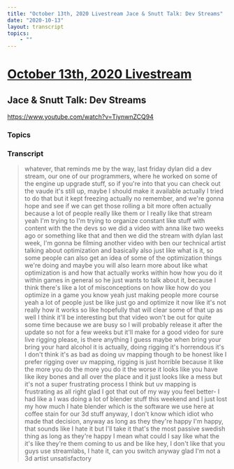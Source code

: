 ```yaml
---
title: "October 13th, 2020 Livestream Jace & Snutt Talk: Dev Streams"
date: "2020-10-13"
layout: transcript
topics:
    - ""
---
```

# [October 13th, 2020 Livestream](../2020-10-13.md)
## Jace & Snutt Talk: Dev Streams
https://www.youtube.com/watch?v=TiynwnZCQ94

### Topics


### Transcript

> whatever, that reminds me by the way, last friday dylan did a dev stream, our one of our programmers, where he worked on some of the engine up upgrade stuff, so if you're into that you can check out the vaude it's still up, maybe I should make it available actually I tried to do that but it kept freezing actually no remember, and we're gonna hope and see if we can get those rolling a bit more often actually because a lot of people really like them or I really like that stream yeah I'm trying to I'm trying to organize constant like stuff with content with the the devs so we did a video with anna like two weeks ago or something like that and then we did the stream with dylan last week, I'm gonna be filming another video with ben our technical artist talking about optimization and basically also just like what is it, so some people can also get an idea of some of the optimization things we're doing and maybe you will also learn more about like what optimization is and how that actually works within how how you do it within games in general so he just wants to talk about it, because I think there's like a lot of misconceptions on how like how do you optimize in a game you know yeah just making people more course yeah a lot of people just be like just go and optimize it now like it's not really how it works so like hopefully that will clear some of that up as well I think it'll be interesting but that video won't be out for quite some time because we are busy so I will probably release it after the update so not for a few weeks but it'll make for a good video for sure live rigging please, is there anything I guess maybe when bring your bring your hard alcohol it is actually, doing rigging it's horrendous it's I don't think it's as bad as doing uv mapping though to be honest like I prefer rigging over uv mapping, rigging is just horrible because it like the more you do the more you do it the worse it looks like you have like ikey bones and all over the place and it just looks like a mess but it's not a super frustrating process I think but uv mapping is frustrating as all right glad I got that out of my way you feel better- I had like a I was doing a lot of blender stuff this weekend and I just lost my how much I hate blender which is the software we use here at coffee stain for our 3d stuff anyway, I don't know which idiot who made that decision, anyway as long as they they're happy I'm happy, that sounds like I hate it but I'll take it that's the most passive swedish thing as long as they're happy I mean what could I say like what the  it's like they're them coming to us and be like hey, I don't like that you guys use streamlabs, I hate it, can you switch anyway glad I'm not a 3d artist unsatisfactory
